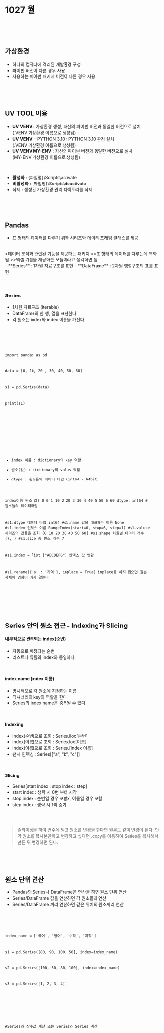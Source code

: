 # 1027 월

</br>
</br>
</br>


## 가상환경
- 하나의 컴퓨터에 격리된 개발환경 구성
- 파이썬 버전이 다른 경우 사용
- 사용하는 파이썬 패키지 버전이 다른 경우 사용



</br>
</br>
</br>

## UV TOOL 이용
- **UV VENV** : 가상환경 생성, 자신의 파이썬 버전과 동일한 버전으로 설치<br>(.VENV 가상환경 이름으로 생성됨)
- **UV VENV** --PYTHON 3.10 : PYTHON 3.10 환경 설치<br>(.VENV 가상환경 이름으로 생성됨)
- **UV VENV MY-ENV** : 자신의 파이썬 버전과 동일한 버전으로 설치<br>(MY-ENV 가상환경 이름으로 생성됨)

</br>

- **활성화** : {파일명}\Scripts\activate
- **비활성화** : {파일명}\Scripts\deactivate
- 삭제 : 생성된 가상환경 관리 디렉토리를 삭제


</br>
</br>
</br>


## Pandas
- 표 형태의 데이터를 다루기 위한 시리즈와 데이터 프레임 클래스를 제공
</br>
>데이터 분석과 관련된 기능을 제공하는 패키지
>>표 형태의 데이터를 다루는데 특화됨
>>엑셀 기능을 제공하는 모듈이라고 생각하면 됨
</br>
- **Series** : 1차원 자료구조를 표현
- **DataFrame** : 2차원 행렬구조의 표를 표현

</br>
</br>
</br>

### Series
- 1차원 자료구조 (iterable)
- DataFrame의 한 행, 열을 표현한다
- 각 원소는 index와 index 이름을 가진다

</br>
</br>

<code>
<pre>

import pandas as pd

data = [0, 10, 20 , 30, 40, 50, 60]

s1 = pd.Series(data)

print(s1)
</pre>
</code>

</br>
</br>
</br>

<code>
<pre>

- index 이름 : dictionary의 key 역할
- 원소(값) : dictionary의 valus 역할
- dtype : 원소들의 데이터 타입 (int64 - 64bit)


index이름        원소(값)
0                      0
1                     10
2                     20
3                     30
4                     40
5                     50
6                     60
dtype: int64    # 원소들의 데이터타입


#s1.dtype       데이터 타입             int64
#s1.name        값을 대표하는 이름      None
#s1.index       인덱스 이름             RangeIndex(start=0, stop=6, step=1)
#s1.valuse      시리즈의 값들을 조회    [0 10 20 30 40 50 60]
#s1.shape       차원별 데이터 개수      (7, )
#s1.size        총 원소 개수            7


#s1.index = list ["ABCDEFG"]            인덱스 값 변환

#s1.rename({'a' : '기역'}, inplace = True)
inplace를 하지 않으면 원본 자체에 영향이 가지 않는다


</pre>
</code>


</br>
</br>
</br>

## Series 안의 원소 접근 - Indexing과 Slicing

#### 내부적으로 관리되는 index(순번)
- 자동으로 배정되는 순번
- 리스트나 튜플의 index와 동일하다

</br>

#### index name (index 이름)
- 명시적으로 각 원소에 지정하는 이름
- 딕셔너리의 key의 역할을 한다
- Series의 index name은 중복될 수 있다

</br>

#### Indexing
- index(순번)으로 조회 : Series.iloc[순번]
- index(이름)으로 조회 : Series.loc[이름]
- index(이름)으로 조회 : Series.[index 이름]
- 팬시 인덱싱 : Series[["a", "b", "c"]]

</br>

#### Slicing
- Series[start index : stop index : step]
- start index : 생략 시 0번 부터 시작
- stop index : 순번일 경우 포함x, 이름일 경우 포함
- step index : 생략 시 1씩 증가 

</br>
</br>

>슬라이싱을 하여 변수에 담고 원소를 변경을 한다면 원본도 같이 변경이 된다. 만약 원소를 복사본만하고 변경하고 싶다면 .copy를 이용하여 Series를 복사해서 만든 뒤 변경하면 된다.

</br>
</br>
</br>

## 원소 단위 연산
- Pandas의 Series나 DataFrame은 연산을 하면 원소 단위 연산
- Series/DataFrame 값을 연산하면 각 원소들과 연산
- Series/DataFrame 끼리 연산하면 같은 위치의 원소끼리 연산

</br>

<code>
<pre>

index_name = ['국어', '영어', '수학', '과학']

s1 = pd.Series([80, 90, 100, 50], index=index_name)

s2 = pd.Series([100, 50, 80, 100], index=index_name)

s3 = pd.Series([1, 2, 3, 4])

</pre>
</code>

</br>

<code>
<pre>

#Series와 상수값 계산 또는 Series와 Series 계산


</pre>
</code>

